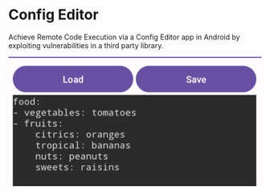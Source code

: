 # Config Editor

Achieve Remote Code Execution via a Config Editor app in Android by exploiting vulnerabilities in a third party library.

![Alt text](/ConfigEditor/img/img1.png)